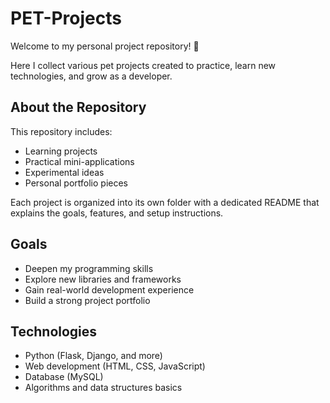 # PET-Projects

Welcome to my personal project repository! 🚀

Here I collect various pet projects created to practice, learn new technologies, and grow as a developer.

## About the Repository

This repository includes:

- Learning projects
- Practical mini-applications
- Experimental ideas
- Personal portfolio pieces

Each project is organized into its own folder with a dedicated README that explains the goals, features, and setup instructions.

## Goals

- Deepen my programming skills
- Explore new libraries and frameworks
- Gain real-world development experience
- Build a strong project portfolio

## Technologies

- Python (Flask, Django, and more)
- Web development (HTML, CSS, JavaScript)
- Database (MySQL)
- Algorithms and data structures basics
